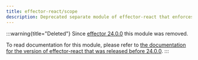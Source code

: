 ```yaml
---
title: effector-react/scope
description: Deprecated separate module of effector-react that enforces library to use Scope
---
```


:::warning{title="Deleted"}
Since [effector 24.0.0](https://changelog.effector.dev/#effector-24-0-0) this module was removed.

To read documentation for this module, please refer to [the documentation for the version of effector-react that was released before 24.0.0](https://v23.effector.dev/en/api/effector-react/module/scope/).
:::
